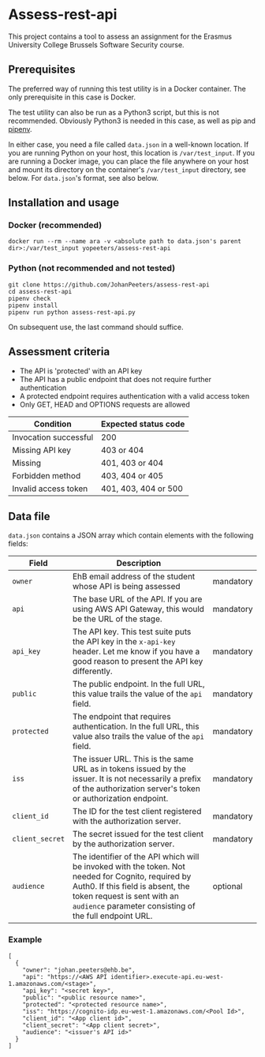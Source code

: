 # Assess-rest-api
This project contains a tool to assess an assignment for the Erasmus University College Brussels Software Security course.

## Prerequisites

The preferred way of running this test utility is in a Docker container. The only prerequisite in this case is Docker.

The test utility can also be run as a Python3 script, but this is not recommended. Obviously Python3 is needed in this case, as well as pip and [pipenv](https://pipenv.readthedocs.io/en/latest/).

In either case, you need a file called `data.json` in a well-known location. If you are running Python on your host, this location is `/var/test_input`. If you are running a Docker image, you can place the file anywhere on your host and mount its directory on the container's `/var/test_input` directory, see below. For `data.json`'s format, see also below.

## Installation and usage

### Docker (recommended)

```
docker run --rm --name ara -v <absolute path to data.json's parent dir>:/var/test_input yopeeters/assess-rest-api
```

### Python (not recommended and not tested)

```
git clone https://github.com/JohanPeeters/assess-rest-api
cd assess-rest-api
pipenv check
pipenv install
pipenv run python assess-rest-api.py
```

On subsequent use, the last command should suffice.

## Assessment criteria

* The API is 'protected' with an API key
* The API has a public endpoint that does not require further authentication
* A protected endpoint requires authentication with a valid access token
* Only GET, HEAD and OPTIONS requests are allowed

|Condition                     |Expected status code|
|------------------------------|--------------------|
|Invocation successful         |200                 |
|Missing API key               |403 or 404          |
|Missing                       |401, 403 or 404     |
|Forbidden method              | 403, 404 or 405    |
|Invalid access token          |401, 403, 404 or 500|

## Data file

`data.json` contains a JSON array which contain elements with the following fields:

|Field           |Description               | |
|----------------|--------------------------|-|
|`owner`           |EhB email address of the student whose API is being assessed|mandatory|
|`api`             |The base URL of the API. If you are using AWS API Gateway, this would be the URL of the stage.|mandatory|
|`api_key`         |The API key. This test suite puts the API key in the `x-api-key` header. Let me know if you have a good reason to present the API key differently.|mandatory|
|`public`          |The public endpoint. In the full URL, this value trails the value of the `api` field.|mandatory|
|`protected`       |The endpoint that requires authentication. In the full URL, this value also trails the value of the `api` field.|mandatory|
|`iss`             |The issuer URL. This is the same URL as in tokens issued by the issuer. It is not necessarily a prefix of the authorization server's token or authorization endpoint.|mandatory|
|`client_id`       |The ID for the test client registered with the authorization server.|mandatory|
|`client_secret`   |The secret issued for the test client by the authorization server.|mandatory|
|`audience`        |The identifier of the API which will be invoked with the token. Not needed for Cognito, required by Auth0. If this field is absent, the token request is sent with an `audience` parameter consisting of the full endpoint URL.|optional|

### Example
```
[
  {
    "owner": "johan.peeters@ehb.be",
    "api": "https://<AWS API identifier>.execute-api.eu-west-1.amazonaws.com/<stage>",
    "api_key": "<secret key>",
    "public": "<public resource name>",
    "protected": "<protected resource name>",
    "iss": "https://cognito-idp.eu-west-1.amazonaws.com/<Pool Id>",
    "client_id": "<App client id>",
    "client_secret": "<App client secret>",
    "audience": "<issuer's API id>"
  }
]
 ```
